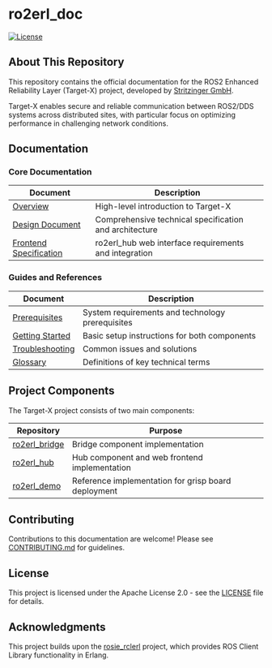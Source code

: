 # ro2erl_doc

[![License](https://img.shields.io/badge/License-Apache%202.0-blue.svg)](https://opensource.org/licenses/Apache-2.0)

## About This Repository

This repository contains the official documentation for the ROS2 Enhanced Reliability Layer (Target-X) project, developed by [Stritzinger GmbH](https://www.stritzinger.com).

Target-X enables secure and reliable communication between ROS2/DDS systems across distributed sites, with particular focus on optimizing performance in challenging network conditions.

## Documentation

### Core Documentation

| Document | Description |
|----------|-------------|
| [Overview](overview.md) | High-level introduction to Target-X |
| [Design Document](design.md) | Comprehensive technical specification and architecture |
| [Frontend Specification](frontend.md) | ro2erl_hub web interface requirements and integration |

### Guides and References

| Document | Description |
|----------|-------------|
| [Prerequisites](prerequisites.md) | System requirements and technology prerequisites |
| [Getting Started](getting_started.md) | Basic setup instructions for both components |
| [Troubleshooting](troubleshooting.md) | Common issues and solutions |
| [Glossary](glossary.md) | Definitions of key technical terms |

## Project Components

The Target-X project consists of two main components:

| Repository | Purpose |
|------------|---------|
| [ro2erl_bridge](https://github.com/stritzinger/ro2erl_bridge) | Bridge component implementation |
| [ro2erl_hub](https://github.com/stritzinger/ro2erl_hub) | Hub component and web frontend implementation |
| [ro2erl_demo](https://github.com/stritzinger/ro2erl_demo) | Reference implementation for grisp board deployment |

## Contributing

Contributions to this documentation are welcome! Please see [CONTRIBUTING.md](CONTRIBUTING.md) for guidelines.

## License

This project is licensed under the Apache License 2.0 - see the [LICENSE](LICENSE) file for details.

## Acknowledgments

This project builds upon the [rosie_rclerl](https://github.com/rosie-project/rosie_rclerl) project, which provides ROS Client Library functionality in Erlang. 